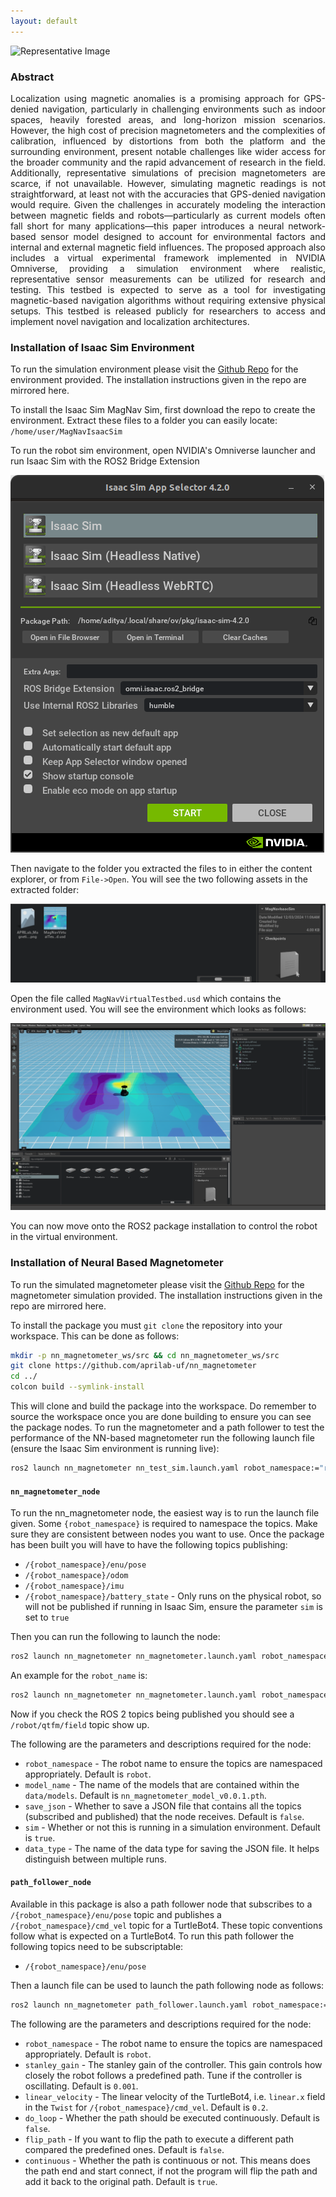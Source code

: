 ```yaml
---
layout: default
---
```


![Representative Image](assets/images/RepFig.png)

### Abstract
<div style="text-align: justify">
Localization using magnetic anomalies is a promising approach for GPS-denied navigation, particularly in challenging environments such as indoor spaces, heavily forested areas, and long-horizon mission scenarios. However, the high cost of precision magnetometers and the complexities of calibration, influenced by distortions from both the platform and the surrounding environment, present notable challenges like wider access for the broader community and the rapid advancement of research in the field. Additionally, representative simulations of precision magnetometers are scarce, if not unavailable. However, simulating magnetic readings is not straightforward, at least not with the accuracies that GPS-denied navigation would require. Given the challenges in accurately modeling the interaction between magnetic fields and robots—particularly as current models often fall short for many applications—this paper introduces a neural network-based sensor model designed to account for environmental factors and internal and external magnetic field influences. The proposed approach also includes a virtual experimental framework implemented in NVIDIA Omniverse, providing a simulation environment where realistic, representative sensor measurements can be utilized for research and testing. This testbed is expected to serve as a tool for investigating magnetic-based navigation algorithms without requiring extensive physical setups. This testbed is released publicly for researchers to access and implement novel navigation and localization architectures.
</div>

### Installation of Isaac Sim Environment

To run the simulation environment please visit the [Github Repo](https://github.com/aprilab-uf/magnav_isaac_sim.git) for the environment provided. The installation instructions given in the repo are mirrored here.

To install the Isaac Sim MagNav Sim, first download the repo to create the environment. Extract these files to a folder you can easily locate: `/home/user/MagNavIsaacSim`

To run the robot sim environment, open NVIDIA's Omniverse launcher and run Isaac Sim with the ROS2 Bridge Extension

![Isaac Sim Launcher](assets/images/IsaacSimLauncher.png)

Then navigate to the folder you extracted the files to in either the content explorer, or from `File->Open`. You will see the two following assets in the extracted folder:

![Isaac Assets](assets/images/ContentTab.png)

Open the file called `MagNavVirtualTestbed.usd` which contains the environment used. You will see the environment which looks as follows:

![Isaac Testbed](assets/images/VirtualTestbedLayout.png)

You can now move onto the ROS2 package installation to control the robot in the virtual environment.


### Installation of Neural Based Magnetometer

To run the simulated magnetometer please visit the [Github Repo](https://github.com/aprilab-uf/magnetometer-sim) for the magnetometer simulation provided. The installation instructions given in the repo are mirrored here.

To install the package you must `git clone` the repository into your workspace. This can be done as follows:

````bash
mkdir -p nn_magnetometer_ws/src && cd nn_magnetometer_ws/src
git clone https://github.com/aprilab-uf/nn_magnetometer
cd ../
colcon build --symlink-install
````

This will clone and build the package into the workspace. Do remember to source the workspace once you are done building to ensure you can see the package nodes. To run the magnetometer and a path follower to test the performance of the NN-based magnetometer run the following launch file (ensure the Isaac Sim environment is running live):

````bash
ros2 launch nn_magnetometer nn_test_sim.launch.yaml robot_namespace:="robot"
````

#### `nn_magnetometer_node`

To run the nn_magnetometer node, the easiest way is to run the launch file given. Some `{robot_namespace}` is required to namespace the topics. Make sure they are consistent between nodes you want to use. Once the package has been built you will have to have the following topics publishing:

* `/{robot_namespace}/enu/pose`
* `/{robot_namespace}/odom`
* `/{robot_namespace}/imu`
* `/{robot_namespace}/battery_state` - Only runs on the physical robot, so will not be published if running in Isaac Sim, ensure the parameter `sim` is set to `true`

Then you can run the following to launch the node:

````bash
ros2 launch nn_magnetometer nn_magnetometer.launch.yaml robot_namespace:="<robot_name>"
````

An example for the `robot_name` is:

````bash
ros2 launch nn_magnetometer nn_magnetometer.launch.yaml robot_namespace:="robot"
````


Now if you check the ROS 2 topics being published you should see a `/robot/qtfm/field` topic show up. 

The following are the parameters and descriptions required for the node:

* `robot_namespace`  - The robot name to ensure the topics are namespaced appropriately. Default is `robot`.
* `model_name` - The name of the models that are contained within the `data/models`. Default is `nn_magnetometer_model_v0.0.1.pth`.
* `save_json` - Whether to save a JSON file that contains all the topics (subscribed and published) that the node receives. Default is `false`.
* `sim` - Whether or not this is running in a simulation environment. Default is `true`.
* `data_type` - The name of the data type for saving the JSON file. It helps distinguish between multiple runs.

#### `path_follower_node`

Available in this package is also a path follower node that subscribes to a `/{robot_namespace}/enu/pose` topic and publishes a `/{robot_namespace}/cmd_vel` topic for a TurtleBot4. These topic conventions follow what is expected on a TurtleBot4. To run this path follower the following topics need to be subscriptable:

* `/{robot_namespace}/enu/pose`

Then a launch file can be used to launch the path following node as follows:

````bash
ros2 launch nn_magnetometer path_follower.launch.yaml robot_namespace:="<robot_name>"
````

The following are the parameters and descriptions required for the node:

* `robot_namespace`  - The robot name to ensure the topics are namespaced appropriately. Default is `robot`.
* `stanley_gain`  - The stanley gain of the controller. This gain controls how closely the robot follows a predefined path. Tune if the controller is oscillating. Default is `0.001`.
* `linear_velocity` - The linear velocity of the TurtleBot4, i.e. `linear.x` field in the `Twist` for `/{robot_namespace}/cmd_vel`. Default is `0.2`.
* `do_loop` - Whether the path should be executed continuously. Default is `false`.
* `flip_path` - If you want to flip the path to execute a different path compared the predefined ones. Default is `false`.
* `continuous` - Whether the path is continuous or not. This means does the path end and start connect, if not the program will flip the path and add it back to the original path. Default is `true`.
